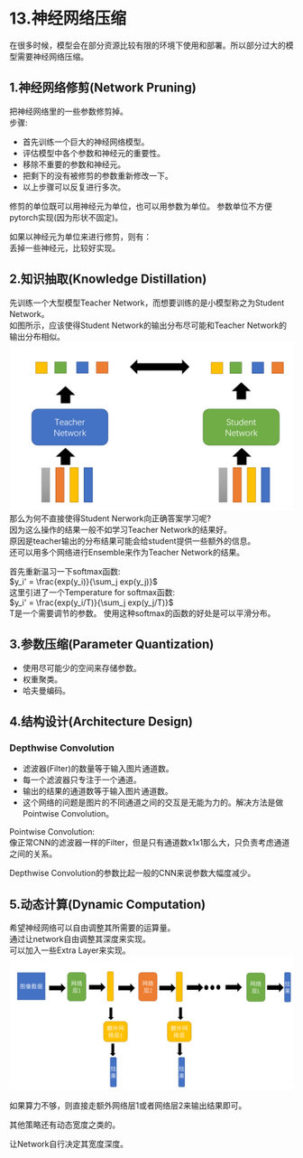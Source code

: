 # 13.神经网络压缩  
在很多时候，模型会在部分资源比较有限的环境下使用和部署。所以部分过大的模型需要神经网络压缩。  
## 1.神经网络修剪(Network Pruning)  
把神经网络里的一些参数修剪掉。  
步骤:  
+ 首先训练一个巨大的神经网络模型。  
+ 评估模型中各个参数和神经元的重要性。  
+ 移除不重要的参数和神经元。  
+ 把剩下的没有被修剪的参数重新修改一下。  
+ 以上步骤可以反复进行多次。  

修剪的单位既可以用神经元为单位，也可以用参数为单位。
参数单位不方便pytorch实现(因为形状不固定)。

如果以神经元为单位来进行修剪，则有：  
丢掉一些神经元，比较好实现。 


## 2.知识抽取(Knowledge Distillation)  
先训练一个大型模型Teacher Network，而想要训练的是小模型称之为Student Network。  
如图所示，应该使得Student Network的输出分布尽可能和Teacher Network的输出分布相似。
![avatar](picture/1.png)   
那么为何不直接使得Student Nerwork向正确答案学习呢?   
因为这么操作的结果一般不如学习Teacher Network的结果好。  
原因是teacher输出的分布结果可能会给student提供一些额外的信息。  
还可以用多个网络进行Ensemble来作为Teacher Network的结果。  

首先重新温习一下softmax函数:  
$y_i' = \frac{exp(y_i)}{\sum_j exp(y_j)}$  
这里引进了一个Temperature for softmax函数:  
$y_i' = \frac{exp(y_i/T)}{\sum_j exp(y_j/T)}$  
T是一个需要调节的参数。 
使用这种softmax的函数的好处是可以平滑分布。  

## 3.参数压缩(Parameter Quantization)  
+ 使用尽可能少的空间来存储参数。  
+ 权重聚类。
+ 哈夫曼编码。  
## 4.结构设计(Architecture Design)   
### Depthwise Convolution  
+ 滤波器(Filter)的数量等于输入图片通道数。 
+ 每一个滤波器只专注于一个通道。
+ 输出的结果的通道数等于输入图片通道数。  
+ 这个网络的问题是图片的不同通道之间的交互是无能为力的。解决方法是做Pointwise Convolution。  

Pointwise Convolution:  
像正常CNN的滤波器一样的Filter，但是只有通道数x1x1那么大，只负责考虑通道之间的关系。  

Depthwise Convolution的参数比起一般的CNN来说参数大幅度减少。

## 5.动态计算(Dynamic Computation)   
希望神经网络可以自由调整其所需要的运算量。    
通过让network自由调整其深度来实现。  
可以加入一些Extra Layer来实现。 
![avatar](picture/2.png)   

如果算力不够，则直接走额外网络层1或者网络层2来输出结果即可。  

其他策略还有动态宽度之类的。  

让Network自行决定其宽度深度。